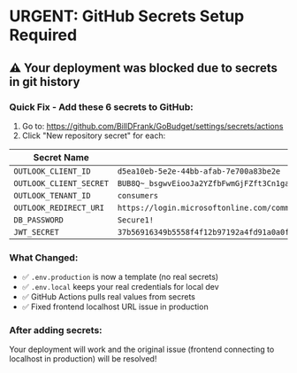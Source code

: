 # URGENT: GitHub Secrets Setup Required

## ⚠️ Your deployment was blocked due to secrets in git history

### Quick Fix - Add these 6 secrets to GitHub:

1. Go to: https://github.com/BillDFrank/GoBudget/settings/secrets/actions
2. Click "New repository secret" for each:

| Secret Name | Value (copy from .env.local) |
|-------------|------------------------------|
| `OUTLOOK_CLIENT_ID` | `d5ea10eb-5e2e-44bb-afab-7e700a83be2e` |
| `OUTLOOK_CLIENT_SECRET` | `BUB8Q~_bsgwvEiooJa2YZfbFwmGjFZft3Cn1gabWx` |
| `OUTLOOK_TENANT_ID` | `consumers` |
| `OUTLOOK_REDIRECT_URI` | `https://login.microsoftonline.com/common/oauth2/nativeclient` |
| `DB_PASSWORD` | `Secure1!` |
| `JWT_SECRET` | `37b56916349b5558f4f12b97192a4fd91a0a0f47146b53c260caac0416cbc2f1e85d9f6a1d4bda38e670f2700e1aa17b6bbb2b7c89f58d97106aa43dd609ea14` |

### What Changed:
- ✅ `.env.production` is now a template (no real secrets)
- ✅ `.env.local` keeps your real credentials for local dev
- ✅ GitHub Actions pulls real values from secrets
- ✅ Fixed frontend localhost URL issue in production

### After adding secrets:
Your deployment will work and the original issue (frontend connecting to localhost in production) will be resolved!